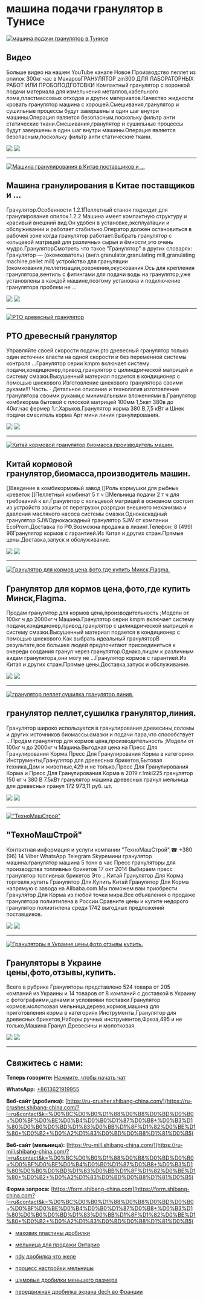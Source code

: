 # машина подачи гранулятор в Тунисе

<a href="https://swt.shibang-china.com/?l=ru&img&k=%D0%BC%D0%B0%D1%88%D0%B8%D0%BD%D0%B0+%D0%BF%D0%BE%D0%B4%D0%B0%D1%87%D0%B8+%D0%B3%D1%80%D0%B0%D0%BD%D1%83%D0%BB%D1%8F%D1%82%D0%BE%D1%80+%D0%B2+%D0%A2%D1%83%D0%BD%D0%B8%D1%81%D0%B5" target="_blank">![машина подачи гранулятор в Тунисе](http://static.shibang-china.com/all-800x300/931.jpg)</a>

## Видео
Больше видео на нашем YouTube канале Новое Производство пеллет из опилок 300кг час в МакаровГРАНУЛЯТОР zm300 ДЛЯ ЛАБОРАТОРНЫХ РАБОТ ИЛИ ПРОБОПОДГОТОВКИ Компактный гранулятор с воронкой подачи материала для измельчения металлов,кабельного лома,пластмассовых отходов и других материалов.Качество жидкости кровать гранулятор машина с хорошей.Смешивания,гранулятор и сушильные процессы будут завершены в один шаг внутри машины.Операция является безопасным,поскольку фильтр анти статические ткани.Смешивания,гранулятор и сушильные процессы будут завершены в один шаг внутри машины.Операция является безопасным,поскольку фильтр анти статические ткани.


<a href="https://whatsapp.shibangsoft.com/WhatsApp.php" target="_blank" title="WhatsApp">![](http://static.shibang-china.com/icon/whatsapp.png)</a> <a href="https://swt.shibang-china.com/?l=ru&icon&k=%D0%BC%D0%B0%D1%88%D0%B8%D0%BD%D0%B0+%D0%BF%D0%BE%D0%B4%D0%B0%D1%87%D0%B8+%D0%B3%D1%80%D0%B0%D0%BD%D1%83%D0%BB%D1%8F%D1%82%D0%BE%D1%80+%D0%B2+%D0%A2%D1%83%D0%BD%D0%B8%D1%81%D0%B5" target="_blank">![](http://static.shibang-china.com/icon/chat-ru.png)</a>

---

<a href="https://swt.shibang-china.com/?l=ru&img&k=%D0%BC%D0%B0%D1%88%D0%B8%D0%BD%D0%B0+%D0%BF%D0%BE%D0%B4%D0%B0%D1%87%D0%B8+%D0%B3%D1%80%D0%B0%D0%BD%D1%83%D0%BB%D1%8F%D1%82%D0%BE%D1%80+%D0%B2+%D0%A2%D1%83%D0%BD%D0%B8%D1%81%D0%B5" target="_blank">![Машина гранулирования в Китае поставщиков и …](http://static.shibang-china.com/all-800x300/135.jpg)</a>

## Машина гранулирования в Китае поставщиков и …
Гранулятор.Особенности 1.2.1Пеллетный станок подходит для гранулирования опилок.1.2.2 Машина имеет компактную структуру и красивый внешний вид.Он удобен в установке,эксплуатации и обслуживании и работает стабильно.Оператор должен остановиться в рабочей зоне когда гранулятор работает.Выбрать гранулятор с кольцевой матрицей для различных сырья и ёмности,это очень мудро.ГрануляторСмотреть что такое &quot;Гранулятор&quot; в других словарях: Гранулятор — (окомкователь) (англ.granulator,granulating mill,granulating machine,pellet mill) устройство для грануляции (окомкования,пеллетизации,озернения,окускования.Ось для крепления гранулятора,вентиль с фитингами для подачи воды на гранулятор,уже установлены в каждой машине,поэтому установка и подключение гранулятора проблем не …


<a href="https://whatsapp.shibangsoft.com/WhatsApp.php" target="_blank" title="WhatsApp">![](http://static.shibang-china.com/icon/whatsapp.png)</a> <a href="https://swt.shibang-china.com/?l=ru&icon&k=%D0%BC%D0%B0%D1%88%D0%B8%D0%BD%D0%B0+%D0%BF%D0%BE%D0%B4%D0%B0%D1%87%D0%B8+%D0%B3%D1%80%D0%B0%D0%BD%D1%83%D0%BB%D1%8F%D1%82%D0%BE%D1%80+%D0%B2+%D0%A2%D1%83%D0%BD%D0%B8%D1%81%D0%B5" target="_blank">![](http://static.shibang-china.com/icon/chat-ru.png)</a>

---

<a href="https://swt.shibang-china.com/?l=ru&img&k=%D0%BC%D0%B0%D1%88%D0%B8%D0%BD%D0%B0+%D0%BF%D0%BE%D0%B4%D0%B0%D1%87%D0%B8+%D0%B3%D1%80%D0%B0%D0%BD%D1%83%D0%BB%D1%8F%D1%82%D0%BE%D1%80+%D0%B2+%D0%A2%D1%83%D0%BD%D0%B8%D1%81%D0%B5" target="_blank">![PTO древесный гранулятор](http://static.shibang-china.com/all-800x300/1284.jpg)</a>

## PTO древесный гранулятор
Управляйте своей скорости подачи.pto древесный гранулятор только один источник власти на одной скорости и без переменной системы контроля …Гранулятор серии kmpm включает систему подачи,кондиционер,привод,гранулятор с цилиндрической матрицей и систему смазки.Высушенный материал подается в кондиционер с помощью шнекового.Изготовление шнекового гранулятора своими руками!!! Часть.&nbsp;&#0183;&#32;Детальное описание и технология изготовление гранулятора своими руками,с минимальными вложениями в.Гранулятор комбикорма бытовой с плоской матрицей 100мм 1,5квт 380в до 40кг.час фермер 1.г.Харьков.Гранулятор корма 380 В,7,5 кВт и Шнек подачи смеситель корма Арт мини линия гранулирования.


<a href="https://whatsapp.shibangsoft.com/WhatsApp.php" target="_blank" title="WhatsApp">![](http://static.shibang-china.com/icon/whatsapp.png)</a> <a href="https://swt.shibang-china.com/?l=ru&icon&k=%D0%BC%D0%B0%D1%88%D0%B8%D0%BD%D0%B0+%D0%BF%D0%BE%D0%B4%D0%B0%D1%87%D0%B8+%D0%B3%D1%80%D0%B0%D0%BD%D1%83%D0%BB%D1%8F%D1%82%D0%BE%D1%80+%D0%B2+%D0%A2%D1%83%D0%BD%D0%B8%D1%81%D0%B5" target="_blank">![](http://static.shibang-china.com/icon/chat-ru.png)</a>

---

<a href="https://swt.shibang-china.com/?l=ru&img&k=%D0%BC%D0%B0%D1%88%D0%B8%D0%BD%D0%B0+%D0%BF%D0%BE%D0%B4%D0%B0%D1%87%D0%B8+%D0%B3%D1%80%D0%B0%D0%BD%D1%83%D0%BB%D1%8F%D1%82%D0%BE%D1%80+%D0%B2+%D0%A2%D1%83%D0%BD%D0%B8%D1%81%D0%B5" target="_blank">![Китай кормовой гранулятор,биомасса,производитель машин.](http://static.shibang-china.com/all-800x300/1440.jpg)</a>

## Китай кормовой гранулятор,биомасса,производитель машин.
[]Введение в комбикормовый завод []Роль кормушки для рыбных креветок []Пеллетный комбинат 5 т ч []Мельница подачи 2 т ч для требований к вл.Гранулятор с кольцевой матрицей в основном состоит из устройств защиты от перегрузки,разрядки внешнего механизма и давления масляного насоса системы смазки.Однокаскадный гранулятор SJWОднокаскадный гранулятор SJW от компании EcoProm.Доставка по РФ.Возможна продажа в лизинг.Телефон: 8 (499) 96Гранулятор кормов с гарантией.Из Китая и других стран.Прямые цены.Доставка,запуск и обслуживание.


<a href="https://whatsapp.shibangsoft.com/WhatsApp.php" target="_blank" title="WhatsApp">![](http://static.shibang-china.com/icon/whatsapp.png)</a> <a href="https://swt.shibang-china.com/?l=ru&icon&k=%D0%BC%D0%B0%D1%88%D0%B8%D0%BD%D0%B0+%D0%BF%D0%BE%D0%B4%D0%B0%D1%87%D0%B8+%D0%B3%D1%80%D0%B0%D0%BD%D1%83%D0%BB%D1%8F%D1%82%D0%BE%D1%80+%D0%B2+%D0%A2%D1%83%D0%BD%D0%B8%D1%81%D0%B5" target="_blank">![](http://static.shibang-china.com/icon/chat-ru.png)</a>

---

<a href="https://swt.shibang-china.com/?l=ru&img&k=%D0%BC%D0%B0%D1%88%D0%B8%D0%BD%D0%B0+%D0%BF%D0%BE%D0%B4%D0%B0%D1%87%D0%B8+%D0%B3%D1%80%D0%B0%D0%BD%D1%83%D0%BB%D1%8F%D1%82%D0%BE%D1%80+%D0%B2+%D0%A2%D1%83%D0%BD%D0%B8%D1%81%D0%B5" target="_blank">![Гранулятор для кормов цена,фото,где купить Минск,Flagma.](http://static.shibang-china.com/all-800x300/836.jpg)</a>

## Гранулятор для кормов цена,фото,где купить Минск,Flagma.
Продам гранулятор для кормов цена,производительность ;Модели от 100кг ч до 2000кг ч Машина.Гранулятор серии kmpm включает систему подачи,кондиционер,привод,гранулятор с цилиндрической матрицей и систему смазки.Высушенный материал подается в кондиционер с помощью шнекового.Как выбрать идеальный грануляторВ результате,все большее людей предпочитают присоединиться к очереди создания гранул через гранулятор.Однако,лицом к различным видам гранулятора,они могу не …Гранулятор кормов с гарантией.Из Китая и других стран.Прямые цены.Доставка,запуск и обслуживание.


<a href="https://whatsapp.shibangsoft.com/WhatsApp.php" target="_blank" title="WhatsApp">![](http://static.shibang-china.com/icon/whatsapp.png)</a> <a href="https://swt.shibang-china.com/?l=ru&icon&k=%D0%BC%D0%B0%D1%88%D0%B8%D0%BD%D0%B0+%D0%BF%D0%BE%D0%B4%D0%B0%D1%87%D0%B8+%D0%B3%D1%80%D0%B0%D0%BD%D1%83%D0%BB%D1%8F%D1%82%D0%BE%D1%80+%D0%B2+%D0%A2%D1%83%D0%BD%D0%B8%D1%81%D0%B5" target="_blank">![](http://static.shibang-china.com/icon/chat-ru.png)</a>

---

<a href="https://swt.shibang-china.com/?l=ru&img&k=%D0%BC%D0%B0%D1%88%D0%B8%D0%BD%D0%B0+%D0%BF%D0%BE%D0%B4%D0%B0%D1%87%D0%B8+%D0%B3%D1%80%D0%B0%D0%BD%D1%83%D0%BB%D1%8F%D1%82%D0%BE%D1%80+%D0%B2+%D0%A2%D1%83%D0%BD%D0%B8%D1%81%D0%B5" target="_blank">![гранулятор пеллет,сушилка гранулятор,линия.](http://static.shibang-china.com/all-800x300/120.jpg)</a>

## гранулятор пеллет,сушилка гранулятор,линия.
Гранулятор широко используется в гранулирования древесины,соломы и других источников биомассы.смазки и подачи пара,что способствует …Продам гранулятор для кормов цена,производительность ;Модели от 100кг ч до 2000кг ч Машина.Выгодная цена на Пресс Для Гранулирования Корма.Пресс Для Гранулирования Корма в категориях Инструменты,Гранулятор для древесных брикетов,Бытовая техника,Дом и животные,429 и не только,Пресс Для Гранулирования Корма и Пресс Для Гранулирования Корма в 2019 г.!mkl225 гранулятор 150 кг ч 380 В 7.5кВт гранулятор машина древесных гранул мельница для древесных гранул 172 973,11 руб. шт.


<a href="https://whatsapp.shibangsoft.com/WhatsApp.php" target="_blank" title="WhatsApp">![](http://static.shibang-china.com/icon/whatsapp.png)</a> <a href="https://swt.shibang-china.com/?l=ru&icon&k=%D0%BC%D0%B0%D1%88%D0%B8%D0%BD%D0%B0+%D0%BF%D0%BE%D0%B4%D0%B0%D1%87%D0%B8+%D0%B3%D1%80%D0%B0%D0%BD%D1%83%D0%BB%D1%8F%D1%82%D0%BE%D1%80+%D0%B2+%D0%A2%D1%83%D0%BD%D0%B8%D1%81%D0%B5" target="_blank">![](http://static.shibang-china.com/icon/chat-ru.png)</a>

---

<a href="https://swt.shibang-china.com/?l=ru&img&k=%D0%BC%D0%B0%D1%88%D0%B8%D0%BD%D0%B0+%D0%BF%D0%BE%D0%B4%D0%B0%D1%87%D0%B8+%D0%B3%D1%80%D0%B0%D0%BD%D1%83%D0%BB%D1%8F%D1%82%D0%BE%D1%80+%D0%B2+%D0%A2%D1%83%D0%BD%D0%B8%D1%81%D0%B5" target="_blank">![&quot;ТехноМашСтрой&quot;](http://static.shibang-china.com/all-800x300/1443.jpg)</a>

## &quot;ТехноМашСтрой&quot;
Контактная информация и услуги компании &quot;ТехноМашСтрой&quot;,☎ +380 (96) 14 Viber WhatsApp Telegram Skypeмини гранулятор машина.гранулятор машина 5 тонн в час Пресс грануляторы для производства топливных брикетов 17 окт 2014 Выбираем пресс гранулятор топливных брикетов Это …Китай Гранулятор Для Корма торговля,купить Гранулятор Для.Купить Китай Гранулятор Для Корма напрямую с завода на Alibaba.com.Мы поможем вам приобрести Гранулятор Для Корма из любой точки мира.Все объявления о продаже гранулятора полиэтилена в России.Сравните цены и купите недорого гранулятор полиэтилена среди 1742 выгодных предложений поставщиков.


<a href="https://whatsapp.shibangsoft.com/WhatsApp.php" target="_blank" title="WhatsApp">![](http://static.shibang-china.com/icon/whatsapp.png)</a> <a href="https://swt.shibang-china.com/?l=ru&icon&k=%D0%BC%D0%B0%D1%88%D0%B8%D0%BD%D0%B0+%D0%BF%D0%BE%D0%B4%D0%B0%D1%87%D0%B8+%D0%B3%D1%80%D0%B0%D0%BD%D1%83%D0%BB%D1%8F%D1%82%D0%BE%D1%80+%D0%B2+%D0%A2%D1%83%D0%BD%D0%B8%D1%81%D0%B5" target="_blank">![](http://static.shibang-china.com/icon/chat-ru.png)</a>

---

<a href="https://swt.shibang-china.com/?l=ru&img&k=%D0%BC%D0%B0%D1%88%D0%B8%D0%BD%D0%B0+%D0%BF%D0%BE%D0%B4%D0%B0%D1%87%D0%B8+%D0%B3%D1%80%D0%B0%D0%BD%D1%83%D0%BB%D1%8F%D1%82%D0%BE%D1%80+%D0%B2+%D0%A2%D1%83%D0%BD%D0%B8%D1%81%D0%B5" target="_blank">![Грануляторы в Украине цены,фото,отзывы,купить.](http://static.shibang-china.com/all-800x300/1151.jpg)</a>

## Грануляторы в Украине цены,фото,отзывы,купить.
Всего в рубрике Грануляторы представлено 524 товара от 205 компаний из Украины и 14 товаров от 8 компаний c доставкой в Украину с фотографиями,ценами и условиями поставки.Гранулятор кормов.молотковая мельница,дерево,кормов,машина для приготовления корма в категориях Инструменты,Гранулятор для древесных брикетов,Наборы ручных инструментов,Фреза,495 и не только,Машина Гранул Древесины и молотковая.

<a href="https://whatsapp.shibangsoft.com/WhatsApp.php" target="_blank" title="WhatsApp">![](http://static.shibang-china.com/icon/whatsapp.png)</a> <a href="https://swt.shibang-china.com/?l=ru&icon&k=%D0%BC%D0%B0%D1%88%D0%B8%D0%BD%D0%B0+%D0%BF%D0%BE%D0%B4%D0%B0%D1%87%D0%B8+%D0%B3%D1%80%D0%B0%D0%BD%D1%83%D0%BB%D1%8F%D1%82%D0%BE%D1%80+%D0%B2+%D0%A2%D1%83%D0%BD%D0%B8%D1%81%D0%B5" target="_blank">![](http://static.shibang-china.com/icon/chat-ru.png)</a>

---
## Свяжитесь с нами:

**Теперь говорите:** [Нажмите, чтобы начать чат](https://swt.shibang-china.com?l=ru&contact&k=%D0%BC%D0%B0%D1%88%D0%B8%D0%BD%D0%B0+%D0%BF%D0%BE%D0%B4%D0%B0%D1%87%D0%B8+%D0%B3%D1%80%D0%B0%D0%BD%D1%83%D0%BB%D1%8F%D1%82%D0%BE%D1%80+%D0%B2+%D0%A2%D1%83%D0%BD%D0%B8%D1%81%D0%B5)

**WhatsApp:**  [+8613621919955](https://whatsapp.shibangsoft.com/WhatsApp.php)

**Веб-сайт (дробилка):** [https://ru-crusher.shibang-china.com/](https://ru-crusher.shibang-china.com/?l=ru&contact&k=%D0%BC%D0%B0%D1%88%D0%B8%D0%BD%D0%B0+%D0%BF%D0%BE%D0%B4%D0%B0%D1%87%D0%B8+%D0%B3%D1%80%D0%B0%D0%BD%D1%83%D0%BB%D1%8F%D1%82%D0%BE%D1%80+%D0%B2+%D0%A2%D1%83%D0%BD%D0%B8%D1%81%D0%B5)

**Веб-сайт (мельница):** [https://ru-mill.shibang-china.com/](https://ru-mill.shibang-china.com/?l=ru&contact&k=%D0%BC%D0%B0%D1%88%D0%B8%D0%BD%D0%B0+%D0%BF%D0%BE%D0%B4%D0%B0%D1%87%D0%B8+%D0%B3%D1%80%D0%B0%D0%BD%D1%83%D0%BB%D1%8F%D1%82%D0%BE%D1%80+%D0%B2+%D0%A2%D1%83%D0%BD%D0%B8%D1%81%D0%B5)

**Форма запроса:** [https://form.shibang-china.com](https://form.shibang-china.com?l=ru&contact&k=%D0%BC%D0%B0%D1%88%D0%B8%D0%BD%D0%B0+%D0%BF%D0%BE%D0%B4%D0%B0%D1%87%D0%B8+%D0%B3%D1%80%D0%B0%D0%BD%D1%83%D0%BB%D1%8F%D1%82%D0%BE%D1%80+%D0%B2+%D0%A2%D1%83%D0%BD%D0%B8%D1%81%D0%B5)

* [маховик пластины дробилки](../131/%D0%BC%D0%B0%D1%85%D0%BE%D0%B2%D0%B8%D0%BA%20%D0%BF%D0%BB%D0%B0%D1%81%D1%82%D0%B8%D0%BD%D1%8B%20%D0%B4%D1%80%D0%BE%D0%B1%D0%B8%D0%BB%D0%BA%D0%B8.md)

* [мельница для продажи Онтарио](../133/%D0%BC%D0%B5%D0%BB%D1%8C%D0%BD%D0%B8%D1%86%D0%B0%20%D0%B4%D0%BB%D1%8F%20%D0%BF%D1%80%D0%BE%D0%B4%D0%B0%D0%B6%D0%B8%20%D0%9E%D0%BD%D1%82%D0%B0%D1%80%D0%B8%D0%BE.md)

* [ndy дробилка что желе](../135/ndy%20%D0%B4%D1%80%D0%BE%D0%B1%D0%B8%D0%BB%D0%BA%D0%B0%20%D1%87%D1%82%D0%BE%20%D0%B6%D0%B5%D0%BB%D0%B5.md)

* [процесс настройки мельницы](../133/%D0%BF%D1%80%D0%BE%D1%86%D0%B5%D1%81%D1%81%20%D0%BD%D0%B0%D1%81%D1%82%D1%80%D0%BE%D0%B9%D0%BA%D0%B8%20%D0%BC%D0%B5%D0%BB%D1%8C%D0%BD%D0%B8%D1%86%D1%8B.md)

* [шумовые дробилки меньшего размера](../133/%D1%88%D1%83%D0%BC%D0%BE%D0%B2%D1%8B%D0%B5%20%D0%B4%D1%80%D0%BE%D0%B1%D0%B8%D0%BB%D0%BA%D0%B8%20%D0%BC%D0%B5%D0%BD%D1%8C%D1%88%D0%B5%D0%B3%D0%BE%20%D1%80%D0%B0%D0%B7%D0%BC%D0%B5%D1%80%D0%B0.md)

* [передвижная дробилка экрана dech во Франции](../132/%D0%BF%D0%B5%D1%80%D0%B5%D0%B4%D0%B2%D0%B8%D0%B6%D0%BD%D0%B0%D1%8F%20%D0%B4%D1%80%D0%BE%D0%B1%D0%B8%D0%BB%D0%BA%D0%B0%20%D1%8D%D0%BA%D1%80%D0%B0%D0%BD%D0%B0%20dech%20%D0%B2%D0%BE%20%D0%A4%D1%80%D0%B0%D0%BD%D1%86%D0%B8%D0%B8.md)